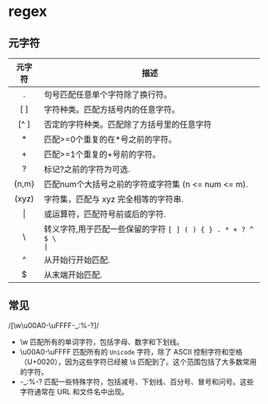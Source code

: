 # regex

## 元字符

|元字符|描述|
|:----:|----|
|.|句号匹配任意单个字符除了换行符。|
|[ ]|字符种类。匹配方括号内的任意字符。|
|[^ ]|否定的字符种类。匹配除了方括号里的任意字符|
|*|匹配>=0个重复的在*号之前的字符。|
|+|匹配>=1个重复的+号前的字符。
|?|标记?之前的字符为可选.|
|\{n,m\}|匹配num个大括号之前的字符或字符集 (n <= num <= m).|
|(xyz)|字符集，匹配与 xyz 完全相等的字符串.|
|&#124;|或运算符，匹配符号前或后的字符.|
|&#92;|转义字符,用于匹配一些保留的字符 <code>[ ] ( ) { } . * + ? ^ $ \ &#124;</code>|
|^|从开始行开始匹配.|
|$|从末端开始匹配.| 


## 常见
/[\w\u00A0-\uFFFF-_:%-?]/ 

* \w 匹配所有的单词字符，包括字母、数字和下划线。
* \u00A0-\uFFFF 匹配所有的 `Unicode` 字符，除了 ASCII 控制字符和空格（U+0020），因为这些字符已经被 \s 匹配到了。这个范围包括了大多数常用的字符。
* -_:%-? 匹配一些特殊字符，包括减号、下划线、百分号、冒号和问号。这些字符通常在 URL 和文件名中出现。
